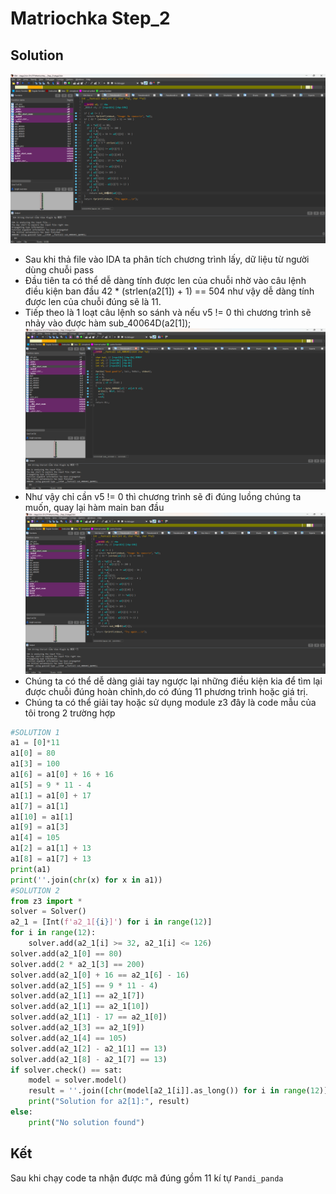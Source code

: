 # Matriochka Step_2
## Solution
![alt text](image-1.png)
- Sau khi thả file vào IDA ta phân tích chương trình lấy, dữ liệu từ người dùng chuỗi pass
- Đầu tiên ta có thể dễ dàng tính được len của chuỗi nhờ vào câu lệnh điều kiện ban đầu 42 * (strlen(a2[1]) + 1) == 504 như vậy dễ dàng tính được len của chuỗi đúng sẽ là 11.
- Tiếp theo là 1 loạt câu lệnh so sánh và nếu v5 != 0 thì chương trình sẽ nhảy vào được hàm sub_40064D(a2[1]);
![alt text](image-2.png)
- Như vậy chỉ cần v5 != 0 thì chương trình sẽ đi đúng luồng chúng ta muốn, quay lại hàm main ban đầu
![alt text](image-1.png)
- Chúng ta có thể dễ dàng giải tay ngược lại những điều kiện kia để tìm lại được chuỗi đúng hoàn chỉnh,do có đúng 11 phương trình hoặc giá trị.
- Chúng ta có thể giải tay hoặc sử dụng module z3 đây là code mẫu của tôi trong 2 trường hợp
```Python
#SOLUTION 1
a1 = [0]*11
a1[0] = 80
a1[3] = 100
a1[6] = a1[0] + 16 + 16
a1[5] = 9 * 11 - 4
a1[1] = a1[0] + 17
a1[7] = a1[1]
a1[10] = a1[1]
a1[9] = a1[3]
a1[4] = 105
a1[2] = a1[1] + 13
a1[8] = a1[7] + 13
print(a1)
print(''.join(chr(x) for x in a1))
#SOLUTION 2
from z3 import *
solver = Solver()
a2_1 = [Int(f'a2_1[{i}]') for i in range(12)]
for i in range(12):
    solver.add(a2_1[i] >= 32, a2_1[i] <= 126)
solver.add(a2_1[0] == 80)
solver.add(2 * a2_1[3] == 200)
solver.add(a2_1[0] + 16 == a2_1[6] - 16)
solver.add(a2_1[5] == 9 * 11 - 4)
solver.add(a2_1[1] == a2_1[7])
solver.add(a2_1[1] == a2_1[10])
solver.add(a2_1[1] - 17 == a2_1[0])
solver.add(a2_1[3] == a2_1[9])
solver.add(a2_1[4] == 105)
solver.add(a2_1[2] - a2_1[1] == 13)
solver.add(a2_1[8] - a2_1[7] == 13)
if solver.check() == sat:
    model = solver.model()
    result = ''.join([chr(model[a2_1[i]].as_long()) for i in range(12)])
    print("Solution for a2[1]:", result)
else:
    print("No solution found")
```
## Kết
Sau khi chạy code ta nhận được mã đúng gồm 11 kí tự ```Pandi_panda ```